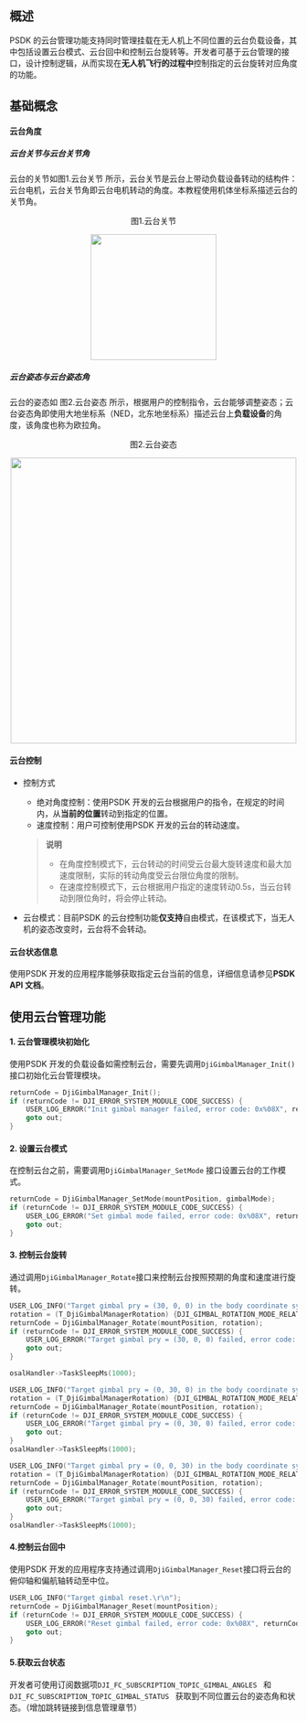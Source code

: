 ## 概述

PSDK 的云台管理功能支持同时管理挂载在无人机上不同位置的云台负载设备，其中包括设置云台模式、云台回中和控制云台旋转等。开发者可基于云台管理的接口，设计控制逻辑，从而实现在**无人机飞行的过程中**控制指定的云台旋转对应角度的功能。

## 基础概念

#### 云台角度

##### 云台关节与云台关节角  

云台的关节如图1.云台关节 所示，云台关节是云台上带动负载设备转动的结构件：云台电机，云台关节角即云台电机转动的角度。本教程使用机体坐标系描述云台的关节角。    

<div>
<div style="text-align: center"><p>图1.云台关节 </p>
</div>
<div style="text-align: center"><p><span>
      <img src="https://terra-1-g.djicdn.com/84f990b0bbd145e6a3930de0c55d3b2b/admin/doc/0d01e4ed-b2ec-4dfa-a1a9-e2b2dfaaf7c9.png" width="220" alt/></span></p>
</div></div>


##### 云台姿态与云台姿态角

云台的姿态如 图2.云台姿态 所示，根据用户的控制指令，云台能够调整姿态；云台姿态角即使用大地坐标系（NED，北东地坐标系）描述云台上**负载设备**的角度，该角度也称为欧拉角。

<div>
<div style="text-align: center"><p>图2.云台姿态  </p>
</div>
<div style="text-align: center"><p><span>
      <img src="https://terra-1-g.djicdn.com/84f990b0bbd145e6a3930de0c55d3b2b/admin/doc/2bb1ac67-e729-4a31-b4f8-3ed6cc321197.png" width="500" alt/></span></p>
</div></div>



#### 云台控制

* 控制方式

  * 绝对角度控制：使用PSDK 开发的云台根据用户的指令，在规定的时间内，从**当前的位置**转动到指定的位置。
  * 速度控制：用户可控制使用PSDK 开发的云台的转动速度。  

  > **说明** 
  >
  > * 在角度控制模式下，云台转动的时间受云台最大旋转速度和最大加速度限制，实际的转动角度受云台限位角度的限制。   
  > * 在速度控制模式下，云台根据用户指定的速度转动0.5s，当云台转动到限位角时，将会停止转动。   

* 云台模式：目前PSDK 的云台控制功能**仅支持**自由模式，在该模式下，当无人机的姿态改变时，云台将不会转动。

#### 云台状态信息

使用PSDK 开发的应用程序能够获取指定云台当前的信息，详细信息请参见**PSDK API 文档**。

## 使用云台管理功能

#### 1. 云台管理模块初始化

使用PSDK 开发的负载设备如需控制云台，需要先调用`DjiGimbalManager_Init()`接口初始化云台管理模块。

```c++
returnCode = DjiGimbalManager_Init();
if (returnCode != DJI_ERROR_SYSTEM_MODULE_CODE_SUCCESS) {
    USER_LOG_ERROR("Init gimbal manager failed, error code: 0x%08X", returnCode);
    goto out;
}
```

#### 2. 设置云台模式

在控制云台之前，需要调用`DjiGimbalManager_SetMode` 接口设置云台的工作模式。

```c++
returnCode = DjiGimbalManager_SetMode(mountPosition, gimbalMode);
if (returnCode != DJI_ERROR_SYSTEM_MODULE_CODE_SUCCESS) {
    USER_LOG_ERROR("Set gimbal mode failed, error code: 0x%08X", returnCode);
    goto out;
}
```

#### 3. 控制云台旋转

通过调用`DjiGimbalManager_Rotate`接口来控制云台按照预期的角度和速度进行旋转。

```c++
USER_LOG_INFO("Target gimbal pry = (30, 0, 0) in the body coordinate system");
rotation = (T_DjiGimbalManagerRotation) {DJI_GIMBAL_ROTATION_MODE_RELATIVE_ANGLE, 30, 0, 0, 0.5};
returnCode = DjiGimbalManager_Rotate(mountPosition, rotation);
if (returnCode != DJI_ERROR_SYSTEM_MODULE_CODE_SUCCESS) {
    USER_LOG_ERROR("Target gimbal pry = (30, 0, 0) failed, error code: 0x%08X", returnCode);
    goto out;
}

osalHandler->TaskSleepMs(1000);

USER_LOG_INFO("Target gimbal pry = (0, 30, 0) in the body coordinate system");
rotation = (T_DjiGimbalManagerRotation) {DJI_GIMBAL_ROTATION_MODE_RELATIVE_ANGLE, 0, 30, 0, 0.5};
returnCode = DjiGimbalManager_Rotate(mountPosition, rotation);
if (returnCode != DJI_ERROR_SYSTEM_MODULE_CODE_SUCCESS) {
    USER_LOG_ERROR("Target gimbal pry = (0, 30, 0) failed, error code: 0x%08X", returnCode);
    goto out;
}
osalHandler->TaskSleepMs(1000);

USER_LOG_INFO("Target gimbal pry = (0, 0, 30) in the body coordinate system");
rotation = (T_DjiGimbalManagerRotation) {DJI_GIMBAL_ROTATION_MODE_RELATIVE_ANGLE, 0, 0, 30, 0.5};
returnCode = DjiGimbalManager_Rotate(mountPosition, rotation);
if (returnCode != DJI_ERROR_SYSTEM_MODULE_CODE_SUCCESS) {
    USER_LOG_ERROR("Target gimbal pry = (0, 0, 30) failed, error code: 0x%08X", returnCode);
    goto out;
}
osalHandler->TaskSleepMs(1000);
```

#### 4.控制云台回中 

使用PSDK 开发的应用程序支持通过调用`DjiGimbalManager_Reset`接口将云台的俯仰轴和偏航轴转动至中位。

```c++
USER_LOG_INFO("Target gimbal reset.\r\n");
returnCode = DjiGimbalManager_Reset(mountPosition);
if (returnCode != DJI_ERROR_SYSTEM_MODULE_CODE_SUCCESS) {
    USER_LOG_ERROR("Reset gimbal failed, error code: 0x%08X", returnCode);
    goto out;
}
```

#### 5.获取云台状态

开发者可使用订阅数据项`DJI_FC_SUBSCRIPTION_TOPIC_GIMBAL_ANGLES ` 和`DJI_FC_SUBSCRIPTION_TOPIC_GIMBAL_STATUS ` 获取到不同位置云台的姿态角和状态。（增加跳转链接到信息管理章节） 

